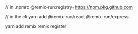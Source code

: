 

// in .npmrc
@remix-run:registry=https://npm.pkg.github.com

// in the cli
yarn add @remix-run/react @remix-run/express


yarn add remix
remix register
